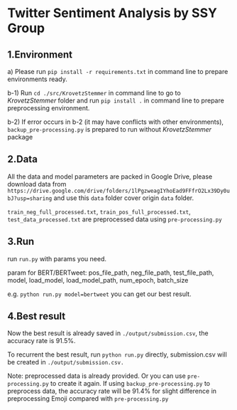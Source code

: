 # Twitter Sentiment Analysis by SSY Group
## 1.Environment

a) Please run `pip install -r requirements.txt` in command line to prepare environments ready.

b-1) Run `cd ./src/KrovetzStemmer` in command line to go to *KrovetzStemmer* folder and run `pip install .` in command line to prepare preprocessing environment. 

b-2) If error occurs in b-2 (it may have conflicts with other environments), `backup_pre-processing.py` is prepared to run without *KrovetzStemmer* package

## 2.Data

All the data and model parameters are packed in Google Drive, please download data from `https://drive.google.com/drive/folders/1lPgzweagIYhoEad9FFfrO2Lx39Dy0ubJ?usp=sharing` and use this `data` folder cover origin `data` folder.

`train_neg_full_processed.txt`, `train_pos_full_processed.txt`, `test_data_processed.txt` are preprocessed data using `pre-processing.py`

## 3.Run

run `run.py` with params you need.

param for BERT/BERTweet: pos_file_path, neg_file_path, test_file_path, model, load_model, load_model_path, num_epoch, batch_size

e.g. `python run.py model=bertweet` you can get our best result.

## 4.Best result

Now the best result is already saved in `./output/submission.csv`, the accuracy rate is 91.5%.

To recurrent the best result, run `python run.py` directly, submission.csv will be created in `./output/submission.csv.` 

Note: preprocessed data is already provided. Or you can use `pre-processing.py` to create it again. If using `backup_pre-processing.py` to preprocess data, the accuracy rate will be 91.4% for slight difference in preprocessing Emoji compared with `pre-processing.py`








